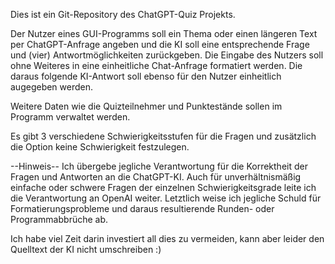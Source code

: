 Dies ist ein Git-Repository des ChatGPT-Quiz Projekts.

Der Nutzer eines GUI-Programms soll ein Thema oder einen längeren Text per ChatGPT-Anfrage angeben und die KI soll eine entsprechende Frage und (vier) Antwortmöglichkeiten zurückgeben.
Die Eingabe des Nutzers soll ohne Weiteres in eine einheitliche Chat-Anfrage formatiert werden. Die daraus folgende KI-Antwort soll ebenso für den Nutzer einheitlich augegeben werden.

Weitere Daten wie die Quizteilnehmer und Punktestände sollen im Programm verwaltet werden. 

Es gibt 3 verschiedene Schwierigkeitsstufen für die Fragen und zusätzlich die Option keine Schwierigkeit festzulegen.

--Hinweis--
Ich übergebe jegliche Verantwortung für die Korrektheit der Fragen und Antworten an die ChatGPT-KI.
Auch für unverhältnismäßig einfache oder schwere Fragen der einzelnen Schwierigkeitsgrade leite ich die Verantwortung an OpenAI weiter.
Letztlich weise ich jegliche Schuld für Formatierungsprobleme und daraus resultierende Runden- oder Programmabbrüche ab. 

Ich habe viel Zeit darin investiert all dies zu vermeiden, kann aber leider den Quelltext der KI nicht umschreiben :)